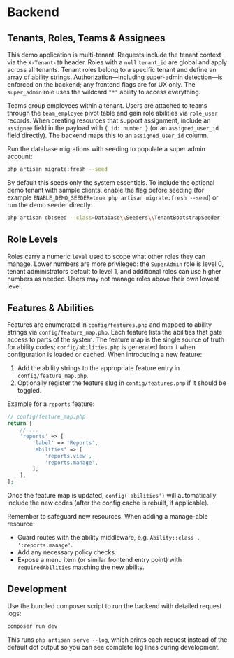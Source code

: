 # Backend

## Tenants, Roles, Teams & Assignees

This demo application is multi-tenant. Requests include the tenant context via the `X-Tenant-ID` header. Roles with a `null` `tenant_id` are global and apply across all tenants. Tenant roles belong to a specific tenant and define an array of ability strings. Authorization—including super-admin detection—is enforced on the backend; any frontend flags are for UX only. The `super_admin` role uses the wildcard `"*"` ability to access everything.

Teams group employees within a tenant. Users are attached to teams through the `team_employee` pivot table and gain role abilities via `role_user` records. When creating resources that support assignment, include an `assignee` field in the payload with `{ id: number }` (or an `assigned_user_id` field directly). The backend maps this to an `assigned_user_id` column.

Run the database migrations with seeding to populate a super admin account:

```bash
php artisan migrate:fresh --seed
```

By default this seeds only the system essentials. To include the optional demo tenant with sample clients, enable the flag before seeding (for example `ENABLE_DEMO_SEEDER=true php artisan migrate:fresh --seed`) or run the demo seeder directly:

```bash
php artisan db:seed --class=Database\\Seeders\\TenantBootstrapSeeder
```

## Role Levels

Roles carry a numeric `level` used to scope what other roles they can manage. Lower numbers are more privileged: the `SuperAdmin` role is level 0, tenant administrators default to level 1, and additional roles can use higher numbers as needed. Users may not manage roles above their own lowest level.

## Features & Abilities

Features are enumerated in `config/features.php` and mapped to ability strings via `config/feature_map.php`. Each feature lists the abilities that gate access to parts of the system. The feature map is the single source of truth for ability codes; `config/abilities.php` is generated from it when configuration is loaded or cached. When introducing a new feature:

1. Add the ability strings to the appropriate feature entry in `config/feature_map.php`.
2. Optionally register the feature slug in `config/features.php` if it should be toggled.

Example for a `reports` feature:

```php
// config/feature_map.php
return [
    // ...
    'reports' => [
        'label' => 'Reports',
        'abilities' => [
            'reports.view',
            'reports.manage',
        ],
    ],
];
```

Once the feature map is updated, `config('abilities')` will automatically include the new codes (after the config cache is rebuilt, if applicable).

Remember to safeguard new resources. When adding a manage-able resource:

- Guard routes with the ability middleware, e.g. `Ability::class . ':reports.manage'`.
- Add any necessary policy checks.
- Expose a menu item (or similar frontend entry point) with `requiredAbilities` matching the new ability.

## Development

Use the bundled composer script to run the backend with detailed request logs:

```bash
composer run dev
```

This runs `php artisan serve --log`, which prints each request instead of the
default dot output so you can see complete log lines during development.
